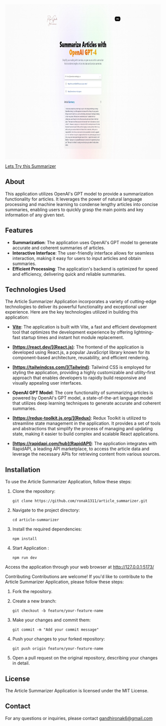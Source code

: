 <img  src="./thumbnail.jpg" height="500px" align="center" />

[Lets Try this Summarizer](https://lets-summarize.surge.sh)


## About
This application utilizes OpenAI's GPT model to provide a summarization functionality for articles. It leverages the power of natural language processing and machine learning to condense lengthy articles into concise summaries, enabling users to quickly grasp the main points and key information of any given text.


## Features

- **Summarization**: The application uses OpenAI's GPT model to generate accurate and coherent summaries of articles.
- **Interactive Interface**: The user-friendly interface allows for seamless interaction, making it easy for users to input articles and obtain summaries.
- **Efficient Processing**: The application's backend is optimized for speed and efficiency, delivering quick and reliable summaries.

## Technologies Used
The Article Summarizer Application incorporates a variety of cutting-edge technologies to deliver its powerful functionality and exceptional user experience. Here are the key technologies utilized in building this application:

- **[Vite](https://vitejs.dev/)**: The application is built with Vite, a fast and efficient development tool that optimizes the development experience by offering lightning-fast startup times and instant hot module replacement.

- **[https://react.dev/](React.js)**: The frontend of the application is developed using React.js, a popular JavaScript library known for its component-based architecture, reusability, and efficient rendering.

- **[https://tailwindcss.com/](Tailwind)**: Tailwind CSS is employed for styling the application, providing a highly customizable and utility-first approach that enables developers to rapidly build responsive and visually appealing user interfaces.

- **OpenAI GPT Model**: The core functionality of summarizing articles is powered by OpenAI's GPT model, a state-of-the-art language model that utilizes deep learning techniques to generate accurate and coherent summaries.

- **[https://redux-toolkit.js.org/](Redux)**: Redux Toolkit is utilized to streamline state management in the application. It provides a set of tools and abstractions that simplify the process of managing and updating state, making it easier to build complex and scalable React applications.

- **[https://rapidapi.com/hub](RapidAPI)**: The application integrates with RapidAPI, a leading API marketplace, to access the article data and leverage the necessary APIs for retrieving content from various sources.

## Installation

To use the Article Summarizer Application, follow these steps:

1. Clone the repository:
   ```shell
   git clone https://github.com/ronak1311/article_summarizer.git
2. Navigate to the project directory:
   ```shell
   cd article-summarizer
3. Install the required dependencies:
   ```shell
   npm install
4. Start Application :
   ```shell
   npm run dev
   
Access the application through your web browser at http://127.0.0.1:5173/
   
   
Contributing
Contributions are welcome! If you'd like to contribute to the Article Summarizer Application, please follow these steps:

1. Fork the repository.

2. Create a new branch:
   ```shell
   git checkout -b feature/your-feature-name
3. Make your changes and commit them:
   ```shell
   git commit -m "Add your commit message"
4. Push your changes to your forked repository:
   ```shell
   git push origin feature/your-feature-name
5. Open a pull request on the original repository, describing your changes in detail.


## License
The Article Summarizer Application is licensed under the MIT License.

## Contact
For any questions or inquiries, please contact gandhironak6@gmail.com
